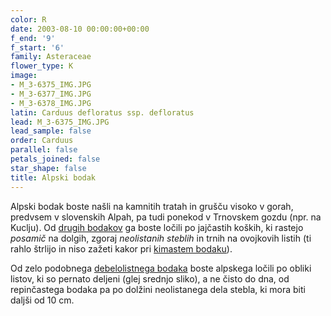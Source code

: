 ```yaml
---
color: R
date: 2003-08-10 00:00:00+00:00
f_end: '9'
f_start: '6'
family: Asteraceae
flower_type: K
image:
- M_3-6375_IMG.JPG
- M_3-6377_IMG.JPG
- M_3-6378_IMG.JPG
latin: Carduus defloratus ssp. defloratus
lead: M_3-6375_IMG.JPG
lead_sample: false
order: Carduus
parallel: false
petals_joined: false
star_shape: false
title: Alpski bodak
---
```

Alpski bodak boste našli na kamnitih tratah in grušču visoko v gorah, predvsem v slovenskih Alpah, pa tudi ponekod v Trnovskem gozdu (npr. na Kuclju). Od [drugih bodakov](../genus/carduus/) ga boste ločili po jajčastih koških, ki rastejo *posamič* na dolgih, zgoraj *neolistanih steblih* in trnih na ovojkovih listih (ti rahlo štrlijo in niso zažeti kakor pri [kimastem bodaku](../carduusnutansssp.nutans/)).

Od zelo podobnega [debelolistnega bodaka](../carduuscrassifoliusssp.crassifolius/) boste alpskega ločili po obliki listov, ki so pernato deljeni (glej srednjo sliko), a ne čisto do dna, od repinčastega bodaka pa po dolžini neolistanega dela stebla, ki mora biti daljši od 10 cm.
